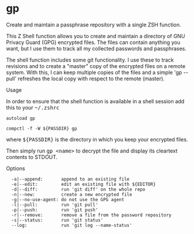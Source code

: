 gp
==

Create and maintain a passphrase repository with a single ZSH function.

This Z Shell function allows you to create and maintain a directory of GNU Privacy Guard (GPG) encrypted files. The files can contain anything you want, but I use them to track all my collected passwords and passphrases.

The shell function includes some git functionality. I use these to track revisions and to create a "master" copy of the encrypted files on a remote system. With this, I can keep multiple copies of the files and a simple 'gp --pull' refreshes the local copy with respect to the remote (master).

Usage

In order to ensure that the shell function is available in a shell session add this to your <tt>~/.zshrc</tt>

<code>autoload gp</code>

<code>compctl -f -W ${PASSDIR} gp</code>

where <tt>${PASSDIR}</tt> is the directory in which you keep your encrypted files.

Then simply run <tt>gp &lt;name&gt;</tt> to decrypt the file and display its cleartext contents to STDOUT.

Options

      -a|--append:       append to an existing file
      -e|--edit:         edit an existing file with ${EDITOR}
      -d|--diff:         run 'git diff' on the whole repo
      -n|--new:          create a new encrypted file
      -g|--no-use-agent: do not use the GPG agent
      -l|--pull:         run 'git pull'
      -p|--push:         run 'git push'
      -r|--remove:       remove a file from the password repository
      -s|--status:       run 'git status'
      --log:             run 'git log --name-status'
